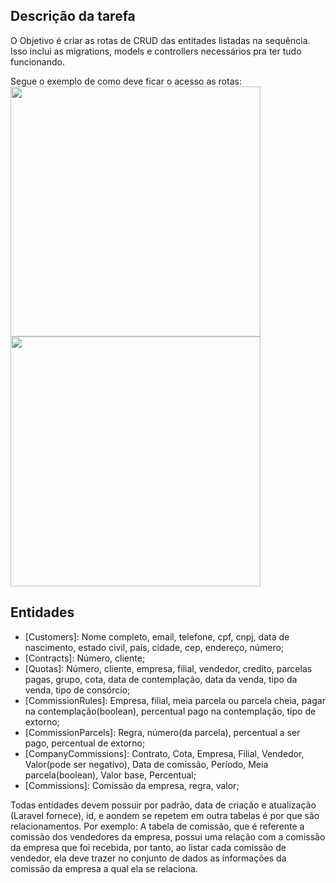 ## Descrição da tarefa

O Objetivo é criar as rotas de CRUD das entitades listadas na sequência. Isso inclui as migrations, models e controllers necessários pra ter tudo funcionando.

Segue o exemplo de como deve ficar o acesso as rotas:
<img src="https://cdn.discordapp.com/attachments/415479229858185218/953632901554143232/unknown.png" width="400">
<img src="https://cdn.discordapp.com/attachments/415479229858185218/953633406737076255/unknown.png" width="400">

## Entidades
 - [Customers]: Nome completo, email, telefone, cpf, cnpj, data de nascimento, estado civil, país, cidade, cep, endereço, número;
 - [Contracts]: Número, cliente;
 - [Quotas]: Número, cliente, empresa, filial, vendedor, credito, parcelas pagas, grupo, cota, data de contemplação, data da venda, tipo da venda, tipo de consórcio;
 - [CommissionRules]: Empresa, filial, meia parcela ou parcela cheia, pagar na contemplação(boolean), percentual pago na contemplação, tipo de extorno;
 - [CommissionParcels]: Regra, número(da parcela), percentual a ser pago, percentual de extorno;
 - [CompanyCommissions]: Contrato, Cota, Empresa, Filial, Vendedor, Valor(pode ser negativo), Data de comissão, Período, Meia parcela(boolean), Valor base, Percentual;
 - [Commissions]: Comissão da empresa, regra, valor;

Todas entidades devem possuir por padrão, data de criação e atualização (Laravel fornece), id, e aondem se repetem em outra tabelas é por que são relacionamentos. Por exemplo: A tabela de comissão, que é referente a comissão dos vendedores da empresa, possui uma relação com a comissão da empresa que foi recebida, por tanto, ao listar cada comissão de vendedor, ela deve trazer no conjunto de dados as informações da comissão da empresa a qual ela se relaciona.
